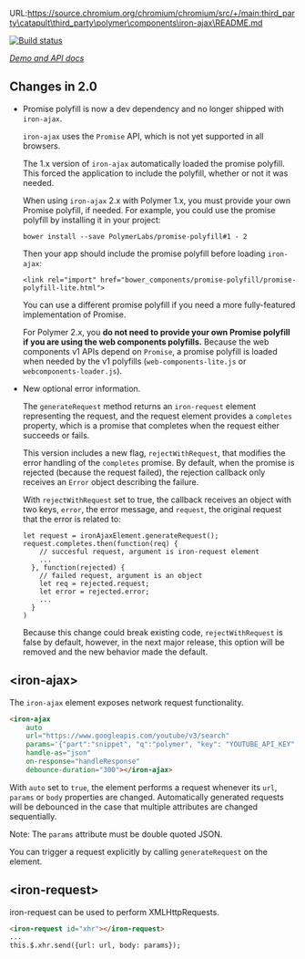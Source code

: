 URL:https://source.chromium.org/chromium/chromium/src/+/main:third_party\catapult\third_party\polymer\components\iron-ajax\README.md

<!---

This README is automatically generated from the comments in these files:
iron-ajax.html  iron-request.html

Edit those files, and our readme bot will duplicate them over here!
Edit this file, and the bot will squash your changes :)

The bot does some handling of markdown. Please file a bug if it does the wrong
thing! https://github.com/PolymerLabs/tedium/issues

-->

[![Build status](https://travis-ci.org/PolymerElements/iron-ajax.svg?branch=master)](https://travis-ci.org/PolymerElements/iron-ajax)

_[Demo and API docs](https://elements.polymer-project.org/elements/iron-ajax)_

## Changes in 2.0

*   Promise polyfill is now a dev dependency and no longer shipped with `iron-ajax`.

    `iron-ajax` uses the `Promise` API, which is not yet supported in all browsers.

    The 1.x version of `iron-ajax` automatically loaded the promise polyfill. This 
    forced the application to include the polyfill, whether or not it was needed.

    When using `iron-ajax` 2.x with Polymer 1.x, you must provide your own Promise polyfill, 
    if needed. For example, you could use the promise polyfill by installing it in your project:

        bower install --save PolymerLabs/promise-polyfill#1 - 2

    Then your app should include the promise polyfill before loading `iron-ajax`:

        <link rel="import" href="bower_components/promise-polyfill/promise-polyfill-lite.html">

    You can use a different promise polyfill if you need a more fully-featured implementation of 
    Promise.

    For Polymer 2.x, you **do not need to provide your own Promise polyfill if  you are using
    the web components polyfills.** Because the web components v1 APIs depend on `Promise`, 
    a promise polyfill is loaded when needed by the v1 polyfills (`web-components-lite.js` or 
    `webcomponents-loader.js`).

*   New optional error information.

    The `generateRequest` method returns an `iron-request` element representing the 
    request, and the request element provides a `completes` property, which is a 
    promise that completes when the request either succeeds or fails.

    This version includes a new flag, `rejectWithRequest`, that modifies the error handling
    of the `completes` promise. By default, when the promise is rejected (because the request 
    failed), the rejection callback only receives an `Error` object describing the failure.

    With `rejectWithRequest` set to true, the callback receives an object with two keys, `error`, 
    the error message, and `request`, the original request that the error is related to:

        let request = ironAjaxElement.generateRequest();
        request.completes.then(function(req) {
            // succesful request, argument is iron-request element
            ...
          }, function(rejected) {
            // failed request, argument is an object
            let req = rejected.request;
            let error = rejected.error;
            ...
          }
        )

    Because this change could break existing code, `rejectWithRequest` is false by default,
    however, in the next major release, this option will be removed and the new behavior made 
    the default.


## &lt;iron-ajax&gt;

The `iron-ajax` element exposes network request functionality.

```html
<iron-ajax
    auto
    url="https://www.googleapis.com/youtube/v3/search"
    params='{"part":"snippet", "q":"polymer", "key": "YOUTUBE_API_KEY", "type": "video"}'
    handle-as="json"
    on-response="handleResponse"
    debounce-duration="300"></iron-ajax>
```

With `auto` set to `true`, the element performs a request whenever
its `url`, `params` or `body` properties are changed. Automatically generated
requests will be debounced in the case that multiple attributes are changed
sequentially.

Note: The `params` attribute must be double quoted JSON.

You can trigger a request explicitly by calling `generateRequest` on the
element.



## &lt;iron-request&gt;

iron-request can be used to perform XMLHttpRequests.

```html
<iron-request id="xhr"></iron-request>
...
this.$.xhr.send({url: url, body: params});
```


